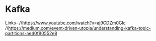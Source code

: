 # Kafka
Links-
//https://www.youtube.com/watch?v=aj9CDZm0Glc
//https://medium.com/event-driven-utopia/understanding-kafka-topic-partitions-ae40f80552e8

